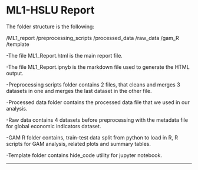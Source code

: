 # ML1-HSLU Report


The folder structure is the following:

/ML1_report
	/preprocessing_scripts
	/processed_data
	/raw_data
	/gam_R
	/template


-The file ML1_Report.html is the main report file.

-The file ML1_Report.ipnyb is the markdown file used to generate the HTML output.

-Preprocessing scripts folder contains 2 files, that cleans and merges 3 datasets in one and merges the last dataset in the other file.

-Processed data folder contains the processed data file that we used in our analysis.

-Raw data contains 4 datasets before preprocessing with the metadata file for global economic indicators dataset.

-GAM R folder contains, train-test data split from python to load in R, R scripts for GAM analysis, related plots and summary tables.

-Template folder contains hide_code utility for jupyter notebook.

-------------------------------------------------------
